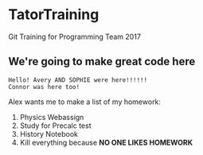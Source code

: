 # TatorTraining
Git Training for Programming Team 2017

## We're going to make great code here

```
Hello! Avery AND SOPHIE were here!!!!!!
Connor was here too!
```

Alex wants me to make a list of my homework:
1. Physics Webassign
2. Study for Precalc test
3. History Notebook
4. Kill everything because **NO ONE LIKES HOMEWORK**
